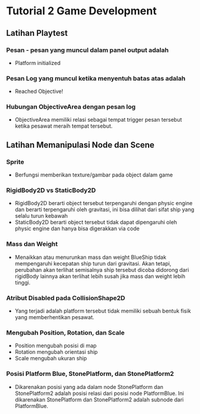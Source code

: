 # Tutorial 2 Game Development
## Latihan Playtest
### Pesan - pesan yang muncul dalam panel output adalah 
- Platform initialized
### Pesan Log yang muncul ketika menyentuh batas atas adalah
- Reached Objective!
### Hubungan ObjectiveArea dengan pesan log
- ObjectiveArea memiliki relasi sebagai tempat trigger pesan tersebut ketika pesawat meraih tempat tersebut.

## Latihan Memanipulasi Node dan Scene
### Sprite
- Berfungsi memberikan texture/gambar pada object dalam game
### RigidBody2D vs StaticBody2D
- RigidBody2D berarti object tersebut terpengaruhi dengan physic engine dan berarti terpengaruhi oleh gravitasi, ini bisa dilihat dari sifat ship yang selalu turun kebawah
- StaticBody2D berarti object tersebut tidak dapat dipengaruhi oleh physic engine dan hanya bisa digerakkan via code
### Mass dan Weight 
- Menaikkan atau menurunkan mass dan weight BlueShip tidak mempengaruhi kecepatan ship turun dari gravitasi. Akan tetapi, perubahan akan terlihat semisalnya ship tersebut dicoba didorong dari rigidBody lainnya akan terlihat lebih susah jika mass dan weight lebih tinggi.
### Atribut Disabled pada CollisionShape2D
- Yang terjadi adalah platform tersebut tidak memiliki sebuah bentuk fisik yang memberhentikan pesawat.
### Mengubah Position, Rotation, dan Scale
- Position mengubah posisi di map
- Rotation mengubah orientasi ship
- Scale mengubah ukuran ship
### Posisi Platform Blue, StonePlatform, dan StonePlatform2
- Dikarenakan posisi yang ada dalam node StonePlatform dan StonePlatform2 adalah posisi relasi dari posisi node PlatformBlue. Ini dikarenakan StonePlatform dan StonePlatform2 adalah subnode dari PlatformBlue.